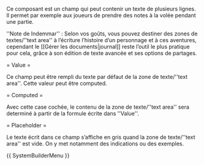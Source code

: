 Ce composant est un champ qui peut contenir un texte de plusieurs lignes. Il permet par exemple aux joueurs de prendre des notes à la volée pendant une partie. 

''Note de Indemmar'' : Selon vos goûts, vous pouvez destiner des zones de textes/''text area'' à l’écriture l’histoire d’un personnage et à ces aventures, cependant le [[Gérer les documents|journal]] reste l’outil le plus pratique pour cela, grâce à son édition de texte avancée et ses options de partages.

= Value =

Ce champ peut être rempli du texte par défaut de la zone de texte/''text area''. Cette valeur peut être computed.

= Computed =

Avec cette case cochée, le contenu de la zone de texte/''text area'' sera determiné à partir de la formule écrite dans ''Value''.

= Placeholder =

Le texte écrit dans ce champ s’affiche en gris quand la zone de texte/''text area'' est vide. On y met notamment des indications ou des exemples.

{{ SystemBuilderMenu }}